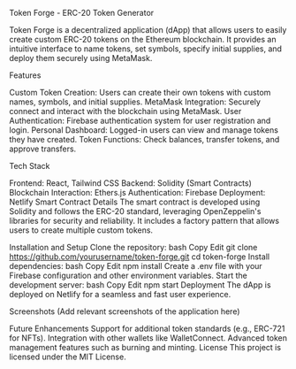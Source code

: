Token Forge - ERC-20 Token Generator


Token Forge is a decentralized application (dApp) that allows users to easily create custom ERC-20 tokens on the Ethereum blockchain. It provides an intuitive interface to name tokens, set symbols, specify initial supplies, and deploy them securely using MetaMask.

Features

Custom Token Creation: Users can create their own tokens with custom names, symbols, and initial supplies.
MetaMask Integration: Securely connect and interact with the blockchain using MetaMask.
User Authentication: Firebase authentication system for user registration and login.
Personal Dashboard: Logged-in users can view and manage tokens they have created.
Token Functions: Check balances, transfer tokens, and approve transfers.

Tech Stack

Frontend: React, Tailwind CSS
Backend: Solidity (Smart Contracts)
Blockchain Interaction: Ethers.js
Authentication: Firebase
Deployment: Netlify
Smart Contract Details
The smart contract is developed using Solidity and follows the ERC-20 standard, leveraging OpenZeppelin's libraries for security and reliability. It includes a factory pattern that allows users to create multiple custom tokens.

Installation and Setup
Clone the repository:
bash
Copy
Edit
git clone https://github.com/yourusername/token-forge.git
cd token-forge
Install dependencies:
bash
Copy
Edit
npm install
Create a .env file with your Firebase configuration and other environment variables.
Start the development server:
bash
Copy
Edit
npm start
Deployment
The dApp is deployed on Netlify for a seamless and fast user experience.

Screenshots
(Add relevant screenshots of the application here)

Future Enhancements
Support for additional token standards (e.g., ERC-721 for NFTs).
Integration with other wallets like WalletConnect.
Advanced token management features such as burning and minting.
License
This project is licensed under the MIT License.
